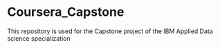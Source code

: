 # Coursera_Capstone
This repository is used for the Capstone project of the IBM Applied Data science specialization
